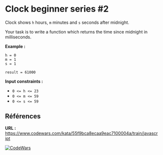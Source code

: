 # Clock beginner series #2

Clock shows `h` hours, `m` minutes and `s` seconds after midnight.

Your task is to write a function which returns the time since midnight in milliseconds.

**Example :**

    h = 0
    m = 1
    s = 1
    
    result = 61000

**Input constraints :**

- `0 <= h <= 23`
- `0 <= m <= 59`
- `0 <= s <= 59`

## Références
**URL :** https://www.codewars.com/kata/55f9bca8ecaa9eac7100004a/train/javascript

[![CodeWars](https://www.codewars.com/users/Vortus/badges/large)](https://www.codewars.com/users/Vortus)

